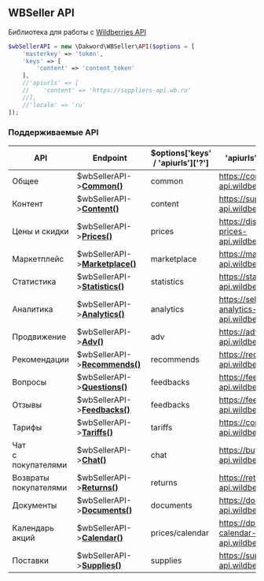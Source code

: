 ## WBSeller API
Библиотека для работы с [Wildberries API](https://openapi.wb.ru)

```php
$wbSellerAPI = new \Dakword\WBSeller\API($options = [
    'masterkey' => 'token',
    'keys' => [
        'content' => 'content_token'
    ],
    //'apiurls' => [
    //    'content' => 'https://suppliers-api.wb.ru'
    //],
    //'locale' => 'ru'
]);
```

### Поддерживаемые API

| API | Endpoint | $options['keys' / 'apiurls']['?'] | 'apiurls' defaults |
| --- | -------- | --------------------------------- | ------------------ |
| Общее                    | $wbSellerAPI->[**Common()**](Common.md)           | сommon          | https://common-api.wildberries.ru
| Контент                  | $wbSellerAPI->[**Content()**](Content.md)         | content         | https://suppliers-api.wildberries.ru
| Цены и скидки            | $wbSellerAPI->[**Prices()**](Prices.md)           | prices          | https://discounts-prices-api.wildberries.ru
| Маркетплейс              | $wbSellerAPI->[**Marketplace()**](Marketplace.md) | marketplace     | https://marketplace-api.wildberries.ru
| Статистика               | $wbSellerAPI->[**Statistics()**](Statistics.md)   | statistics      | https://statistics-api.wildberries.ru
| Аналитика                | $wbSellerAPI->[**Analytics()**](Analytics.md)     | analytics       | https://seller-analytics-api.wildberries.ru
| Продвижение              | $wbSellerAPI->[**Adv()**](Adv.md)                 | adv             | https://advert-api.wildberries.ru
| Рекомендации             | $wbSellerAPI->[**Recommends()**](Recommends.md)   | recommends      | https://recommend-api.wildberries.ru
| Вопросы                  | $wbSellerAPI->[**Questions()**](Questions.md)     | feedbacks       | https://feedbacks-api.wildberries.ru
| Отзывы                   | $wbSellerAPI->[**Feedbacks()**](Feedbacks.md)     | feedbacks       | https://feedbacks-api.wildberries.ru
| Тарифы                   | $wbSellerAPI->[**Tariffs()**](Tariffs.md)         | tariffs         | https://common-api.wildberries.ru
| Чат<br>с покупателями    | $wbSellerAPI->[**Chat()**](Chat.md)               | chat            | https://buyer-chat-api.wildberries.ru
| Возвраты<br>покупателями | $wbSellerAPI->[**Returns()**](Returns.md)         | returns         | https://returns-api.wildberries.ru
| Документы                | $wbSellerAPI->[**Documents()**](Documents.md)     | documents       | https://documents-api.wildberries.ru
| Календарь акций          | $wbSellerAPI->[**Calendar()**](Calendar.md)       | prices/calendar | https://dp-calendar-api.wildberries.ru
| Поставки                 | $wbSellerAPI->[**Supplies()**](Supplies.md)       | supplies        | https://supplies-api.wildberries.ru
